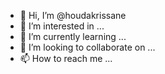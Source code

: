 - 👋 Hi, I’m @houdakrissane
- 👀 I’m interested in ...
- 🌱 I’m currently learning ...
- 💞️ I’m looking to collaborate on ...
- 📫 How to reach me ...

<!---
houdakrissane/houdakrissane is a ✨ special ✨ repository because its `README.md` (this file) appears on your GitHub profile.
You can click the Preview link to take a look at your changes.
--->
